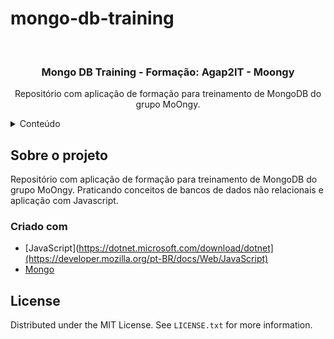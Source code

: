 # mongo-db-training

<div id="top"></div>
<br />
  <h3 align="center">Mongo DB Training - Formação: Agap2IT - Moongy</h3>

  <p align="center">
   Repositório com aplicação de formação para treinamento de MongoDB do grupo MoOngy.
  </p>
</div>



<!-- TABLE OF CONTENTS -->
<details>
  <summary>Conteúdo</summary>
  <ol>
    </li>
    <li>
      <a href="#getting-started">Sobre o Projeto</a>
      <ul>
        <li><a href="#prerequisites">Criado com</a></li>
      </ul>
      <ul>
        <li><a href="#prerequisites">Pré Requisitos</a></li>
      </ul>
      <ul>
        <li><a href="#prerequisites">Licença</a></li>
      </ul>
  </ol>
</details>

<!-- ABOUT THE PROJECT -->
## Sobre o projeto

Repositório com aplicação de formação para treinamento de MongoDB do grupo MoOngy. Praticando conceitos de bancos de dados não relacionais e aplicação com Javascript. 

### Criado com

* [JavaScript](https://dotnet.microsoft.com/download/dotnet](https://developer.mozilla.org/pt-BR/docs/Web/JavaScript)
* [Mongo](https://www.mongodb.com/cloud/atlas/lp/try2?utm_content=rlsavisitor&utm_source=google&utm_campaign=gs_americas_rlsamultirest_search_core_brand_atlas_desktop_rlsa&utm_term=mongodb&utm_medium=cpc_paid_search&utm_ad=e&utm_ad_campaign_id=14412646314&adgroup=131761122172&gclid=Cj0KCQjwwJuVBhCAARIsAOPwGAQl30ks4SZOf_Qxw_TFpVNRlw14fMBT2K6h1gUlzEFXWSXdnm5AEJIaAijWEALw_wcB)


<!-- LICENSE -->
## License

Distributed under the MIT License. See `LICENSE.txt` for more information.


